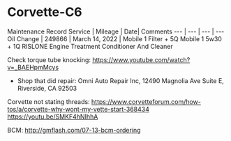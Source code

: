 # Corvette-C6


Maintenance Record
Service | Mileage | Date| Comments 
--- | --- | --- | --- 
Oil Change | 249866 | March 14, 2022 | Mobile 1 Filter + 5Q Mobile 1 5w30 + 1Q RISLONE Engine Treatment Conditioner And Cleaner 



Check torque tube knocking: https://www.youtube.com/watch?v=_BAEHpmMcys
* Shop that did repair: Omni Auto Repair Inc, 12490 Magnolia Ave Suite E, Riverside, CA 92503



Corvette not stating threads:
https://www.corvetteforum.com/how-tos/a/corvette-why-wont-my-vette-start-368434
https://youtu.be/SMKF4hNIhhA


BCM:
http://gmflash.com/07-13-bcm-ordering

